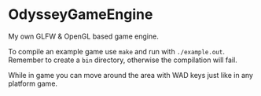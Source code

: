 # OdysseyGameEngine

My own GLFW & OpenGL based game engine.

To compile an example game use ```make``` and run with ```./example.out```.
Remember to create a ```bin``` directory, otherwise the compilation will fail.

While in game you can move around the area with WAD keys just like in any platform game.


